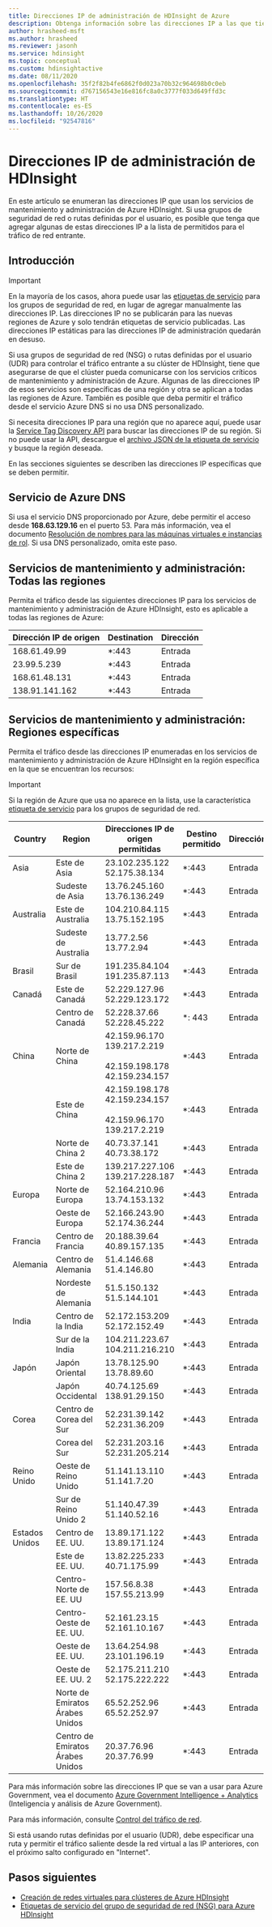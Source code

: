 ```yaml
---
title: Direcciones IP de administración de HDInsight de Azure
description: Obtenga información sobre las direcciones IP a las que tiene que permitir el tráfico de entrada, con el fin de configurar correctamente los grupos de seguridad de red y las rutas definidas por el usuario para la red virtual con Azure HDInsight.
author: hrasheed-msft
ms.author: hrasheed
ms.reviewer: jasonh
ms.service: hdinsight
ms.topic: conceptual
ms.custom: hdinsightactive
ms.date: 08/11/2020
ms.openlocfilehash: 35f2f82b4fe6862f0d023a70b32c964698b0c0eb
ms.sourcegitcommit: d767156543e16e816fc8a0c3777f033d649ffd3c
ms.translationtype: HT
ms.contentlocale: es-ES
ms.lasthandoff: 10/26/2020
ms.locfileid: "92547816"
---
```

# <a name="hdinsight-management-ip-addresses"></a>Direcciones IP de administración de HDInsight

En este artículo se enumeran las direcciones IP que usan los servicios de mantenimiento y administración de Azure HDInsight. Si usa grupos de seguridad de red o rutas definidas por el usuario, es posible que tenga que agregar algunas de estas direcciones IP a la lista de permitidos para el tráfico de red entrante.

## <a name="introduction"></a>Introducción
 
> [!Important]
> En la mayoría de los casos, ahora puede usar las [etiquetas de servicio](hdinsight-service-tags.md) para los grupos de seguridad de red, en lugar de agregar manualmente las direcciones IP. Las direcciones IP no se publicarán para las nuevas regiones de Azure y solo tendrán etiquetas de servicio publicadas. Las direcciones IP estáticas para las direcciones IP de administración quedarán en desuso.

Si usa grupos de seguridad de red (NSG) o rutas definidas por el usuario (UDR) para controlar el tráfico entrante a su clúster de HDInsight, tiene que asegurarse de que el clúster pueda comunicarse con los servicios críticos de mantenimiento y administración de Azure.  Algunas de las direcciones IP de esos servicios son específicas de una región y otra se aplican a todas las regiones de Azure. También es posible que deba permitir el tráfico desde el servicio Azure DNS si no usa DNS personalizado.

Si necesita direcciones IP para una región que no aparece aquí, puede usar la [Service Tag Discovery API](../virtual-network/service-tags-overview.md#use-the-service-tag-discovery-api-public-preview) para buscar las direcciones IP de su región. Si no puede usar la API, descargue el [archivo JSON de la etiqueta de servicio](../virtual-network/service-tags-overview.md#discover-service-tags-by-using-downloadable-json-files) y busque la región deseada.

En las secciones siguientes se describen las direcciones IP específicas que se deben permitir.

## <a name="azure-dns-service"></a>Servicio de Azure DNS

Si usa el servicio DNS proporcionado por Azure, debe permitir el acceso desde __168.63.129.16__ en el puerto 53. Para más información, vea el documento [Resolución de nombres para las máquinas virtuales e instancias de rol](../virtual-network/virtual-networks-name-resolution-for-vms-and-role-instances.md). Si usa DNS personalizado, omita este paso.

## <a name="health-and-management-services-all-regions"></a>Servicios de mantenimiento y administración: Todas las regiones

Permita el tráfico desde las siguientes direcciones IP para los servicios de mantenimiento y administración de Azure HDInsight, esto es aplicable a todas las regiones de Azure:

| Dirección IP de origen | Destination  | Dirección |
| ---- | ----- | ----- |
| 168.61.49.99 | \*:443 | Entrada |
| 23.99.5.239 | \*:443 | Entrada |
| 168.61.48.131 | \*:443 | Entrada |
| 138.91.141.162 | \*:443 | Entrada |

## <a name="health-and-management-services-specific-regions"></a>Servicios de mantenimiento y administración: Regiones específicas

Permita el tráfico desde las direcciones IP enumeradas en los servicios de mantenimiento y administración de Azure HDInsight en la región específica en la que se encuentran los recursos:

> [!IMPORTANT]  
> Si la región de Azure que usa no aparece en la lista, use la característica [etiqueta de servicio](hdinsight-service-tags.md) para los grupos de seguridad de red.

| Country | Region | Direcciones IP de origen permitidas | Destino permitido | Dirección |
| ---- | ---- | ---- | ---- | ----- |
| Asia | Este de Asia | 23.102.235.122</br>52.175.38.134 | \*:443 | Entrada |
| &nbsp; | Sudeste de Asia | 13.76.245.160</br>13.76.136.249 | \*:443 | Entrada |
| Australia | Este de Australia | 104.210.84.115</br>13.75.152.195 | \*:443 | Entrada |
| &nbsp; | Sudeste de Australia | 13.77.2.56</br>13.77.2.94 | \*:443 | Entrada |
| Brasil | Sur de Brasil | 191.235.84.104</br>191.235.87.113 | \*:443 | Entrada |
| Canadá | Este de Canadá | 52.229.127.96</br>52.229.123.172 | \*:443 | Entrada |
| &nbsp; | Centro de Canadá | 52.228.37.66</br>52.228.45.222 |\*: 443 | Entrada |
| China | Norte de China | 42.159.96.170</br>139.217.2.219</br></br>42.159.198.178</br>42.159.234.157 | \*:443 | Entrada |
| &nbsp; | Este de China | 42.159.198.178</br>42.159.234.157</br></br>42.159.96.170</br>139.217.2.219 | \*:443 | Entrada |
| &nbsp; | Norte de China 2 | 40.73.37.141</br>40.73.38.172 | \*:443 | Entrada |
| &nbsp; | Este de China 2 | 139.217.227.106</br>139.217.228.187 | \*:443 | Entrada |
| Europa | Norte de Europa | 52.164.210.96</br>13.74.153.132 | \*:443 | Entrada |
| &nbsp; | Oeste de Europa| 52.166.243.90</br>52.174.36.244 | \*:443 | Entrada |
| Francia | Centro de Francia| 20.188.39.64</br>40.89.157.135 | \*:443 | Entrada |
| Alemania | Centro de Alemania | 51.4.146.68</br>51.4.146.80 | \*:443 | Entrada |
| &nbsp; | Nordeste de Alemania | 51.5.150.132</br>51.5.144.101 | \*:443 | Entrada |
| India | Centro de la India | 52.172.153.209</br>52.172.152.49 | \*:443 | Entrada |
| &nbsp; | Sur de la India | 104.211.223.67<br/>104.211.216.210 | \*:443 | Entrada |
| Japón | Japón Oriental | 13.78.125.90</br>13.78.89.60 | \*:443 | Entrada |
| &nbsp; | Japón Occidental | 40.74.125.69</br>138.91.29.150 | \*:443 | Entrada |
| Corea | Centro de Corea del Sur | 52.231.39.142</br>52.231.36.209 | \*:443 | Entrada |
| &nbsp; | Corea del Sur | 52.231.203.16</br>52.231.205.214 | \*:443 | Entrada
| Reino Unido | Oeste de Reino Unido | 51.141.13.110</br>51.141.7.20 | \*:443 | Entrada |
| &nbsp; | Sur de Reino Unido 2 | 51.140.47.39</br>51.140.52.16 | \*:443 | Entrada |
| Estados Unidos | Centro de EE. UU. | 13.89.171.122</br>13.89.171.124 | \*:443 | Entrada |
| &nbsp; | Este de EE. UU. | 13.82.225.233</br>40.71.175.99 | \*:443 | Entrada |
| &nbsp; | Centro-Norte de EE. UU | 157.56.8.38</br>157.55.213.99 | \*:443 | Entrada |
| &nbsp; | Centro-Oeste de EE. UU. | 52.161.23.15</br>52.161.10.167 | \*:443 | Entrada |
| &nbsp; | Oeste de EE. UU. | 13.64.254.98</br>23.101.196.19 | \*:443 | Entrada |
| &nbsp; | Oeste de EE. UU. 2 | 52.175.211.210</br>52.175.222.222 | \*:443 | Entrada |
| &nbsp; | Norte de Emiratos Árabes Unidos | 65.52.252.96</br>65.52.252.97 | \*:443 | Entrada |
| &nbsp; | Centro de Emiratos Árabes Unidos | 20.37.76.96</br>20.37.76.99 | \*:443 | Entrada |

Para más información sobre las direcciones IP que se van a usar para Azure Government, vea el documento [Azure Government Intelligence + Analytics](../azure-government/compare-azure-government-global-azure.md) (Inteligencia y análisis de Azure Government).

Para más información, consulte [Control del tráfico de red](./control-network-traffic.md).

Si está usando rutas definidas por el usuario (UDR), debe especificar una ruta y permitir el tráfico saliente desde la red virtual a las IP anteriores, con el próximo salto configurado en "Internet".

## <a name="next-steps"></a>Pasos siguientes

* [Creación de redes virtuales para clústeres de Azure HDInsight](hdinsight-create-virtual-network.md)
* [Etiquetas de servicio del grupo de seguridad de red (NSG) para Azure HDInsight](hdinsight-service-tags.md)